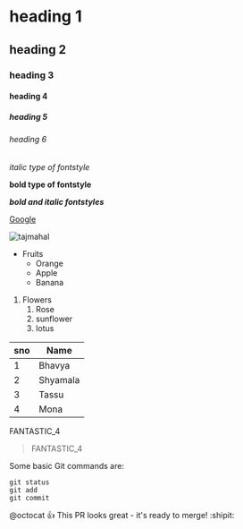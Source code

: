 # heading 1
## heading 2
### heading 3
#### heading 4
##### heading 5
###### heading 6
*italic type of fontstyle*

**bold type of fontstyle**

***bold and italic fontstyles***

[Google](https://www.google.com/)

![tajmahal](https://images.unsplash.com/photo-1587135941948-670b381f08ce?ixlib=rb-1.2.1&ixid=MnwxMjA3fDB8MHxzZWFyY2h8Mnx8dGFqJTIwbWFoYWx8ZW58MHx8MHx8&w=1000&q=80)

* Fruits
  * Orange
  * Apple
  * Banana
1. Flowers
    1. Rose
    2. sunflower
    3. lotus

sno|Name
-------|-------|
1|Bhavya
2|Shyamala
3|Tassu
4|Mona

FANTASTIC_4
>FANTASTIC_4

Some basic Git commands are:
```
git status
git add
git commit
```

@octocat :+1: This PR looks great - it's ready to merge! :shipit:

